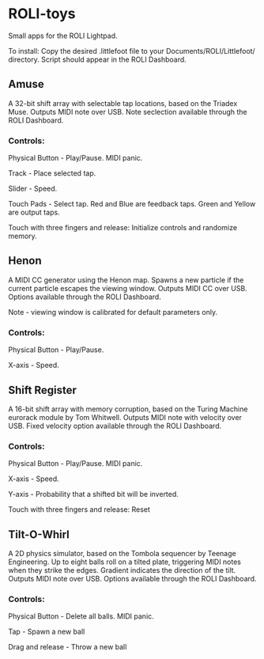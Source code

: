 # ROLI-toys

Small apps for the ROLI Lightpad.

To install:
Copy the desired .littlefoot file to your Documents/ROLI/Littlefoot/ directory.
Script should appear in the ROLI Dashboard.

## Amuse
A 32-bit shift array with selectable tap locations, based on the Triadex Muse.
Outputs MIDI note over USB.
Note seclection available through the ROLI Dashboard.

### Controls:

Physical Button - Play/Pause. MIDI panic.

Track - Place selected tap.

Slider - Speed.

Touch Pads - Select tap.
Red and Blue are feedback taps.
Green and Yellow are output taps.

Touch with three fingers and release: Initialize controls and randomize memory.

## Henon
A MIDI CC generator using the Henon map.
Spawns a new particle if the current particle escapes the viewing window.
Outputs MIDI CC over USB.
Options available through the ROLI Dashboard.

Note - viewing window is calibrated for default parameters only.

### Controls:

Physical Button - Play/Pause.

X-axis - Speed.

## Shift Register
A 16-bit shift array with memory corruption, based on the Turing Machine eurorack module by Tom Whitwell.
Outputs MIDI note with velocity over USB.
Fixed velocity option available through the ROLI Dashboard.

### Controls:

Physical Button - Play/Pause. MIDI panic.

X-axis - Speed.

Y-axis - Probability that a shifted bit will be inverted.

Touch with three fingers and release: Reset

## Tilt-O-Whirl
A 2D physics simulator, based on the Tombola sequencer by Teenage Engineering.
Up to eight balls roll on a tilted plate, triggering MIDI notes when they strike the edges.
Gradient indicates the direction of the tilt.
Outputs MIDI note over USB. Options available through the ROLI Dashboard.

### Controls:

Physical Button - Delete all balls. MIDI panic.

Tap - Spawn a new ball

Drag and release - Throw a new ball
